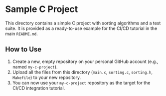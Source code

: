 # Sample C Project

This directory contains a simple C project with sorting algorithms and a test suite. It is provided as a ready-to-use example for the CI/CD tutorial in the main `README.md`.

## How to Use

1.  Create a new, empty repository on your personal GitHub account (e.g., named `my-c-project`).
2.  Upload all the files from this directory (`main.c`, `sorting.c`, `sorting.h`, `Makefile`) to your new repository.
3.  You can now use your `my-c-project` repository as the target for the CI/CD integration tutorial.
